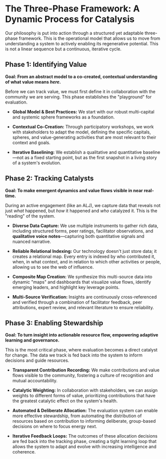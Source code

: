 # **The Three-Phase Framework: A Dynamic Process for Catalysis**

Our philosophy is put into action through a structured yet adaptable three-phase framework. This is the operational model that allows us to move from understanding a system to actively enabling its regenerative potential. This is not a linear sequence but a continuous, iterative cycle.

## **Phase 1: Identifying Value**

**Goal: From an abstract model to a co-created, contextual understanding of what value means _here_.**

Before we can track value, we must first define it in collaboration with the community we are serving. This phase establishes the "playground" for evaluation.

- **Global Model & Best Practices:** We start with our robust multi-capital and systemic sphere frameworks as a foundation.
    
- **Contextual Co-Creation:** Through participatory workshops, we work with stakeholders to adapt the model, defining the specific capitals, spheres, and value-generating activities that are most relevant to their context and goals.
    
- **Iterative Baselining:** We establish a qualitative and quantitative baseline—not as a fixed starting point, but as the first snapshot in a living story of a system's evolution.
    

## **Phase 2: Tracking Catalysts**

**Goal: To make emergent dynamics and value flows visible in near real-time.**

During an active engagement (like an ALJ), we capture data that reveals not just _what_ happened, but _how_ it happened and _who_ catalyzed it. This is the "reading" of the system.

- **Diverse Data Capture:** We use multiple instruments to gather rich data, including structured forms, peer ratings, facilitator observations, and **qualitative voice notes**—capturing both quantitative signals and nuanced narrative.
    
- **Reliable Relational Indexing:** Our technology doesn't just store data; it creates a relational map. Every entry is indexed by who contributed it, when, in what context, and in relation to which other activities or people, allowing us to see the web of influence.
    
- **Composite Map Creation:** We synthesize this multi-source data into dynamic "maps" and dashboards that visualize value flows, identify emerging leaders, and highlight key leverage points.
    
- **Multi-Source Verification:** Insights are continuously cross-referenced and verified through a combination of facilitator feedback, peer attributions, expert review, and relevant literature to ensure reliability.
    

## **Phase 3: Enabling Stewardship**

**Goal: To turn insight into actionable resource flow, empowering adaptive learning and governance.**

This is the most critical phase, where evaluation becomes a direct catalyst for change. The data we track is fed back into the system to inform decisions and guide resources.

- **Transparent Contribution Recording:** We make contributions and value flows visible to the community, fostering a culture of recognition and mutual accountability.
    
- **Catalytic Weighting:** In collaboration with stakeholders, we can assign weights to different forms of value, prioritizing contributions that have the greatest catalytic effect on the system's health.
    
- **Automated & Deliberate Allocation:** The evaluation system can enable more effective stewardship, from automating the distribution of resources based on contribution to informing deliberate, group-based decisions on where to focus energy next.
    
- **Iterative Feedback Loops:** The outcomes of these allocation decisions are fed back into the tracking phase, creating a tight learning loop that allows the system to adapt and evolve with increasing intelligence and coherence.